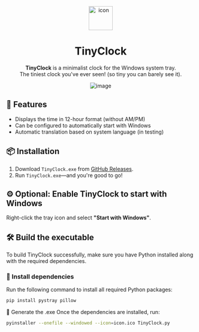 <div align="center">
  <img src="https://github.com/user-attachments/assets/8102f49b-ef73-496d-81bf-bd19ed398075" alt="icon" width="64" height="64" />
  <h1>TinyClock</h1>
  <p><strong>TinyClock</strong> is a minimalist clock for the Windows system tray.<br>
  The tiniest clock you've ever seen! (so tiny you can barely see it).</p>
  <img src="https://github.com/user-attachments/assets/7ca9fdce-f61f-4f97-b7c4-44f2de2cf599" alt="image" />
</div>

## 🚀 Features
- Displays the time in 12-hour format (without AM/PM)
- Can be configured to automatically start with Windows
- Automatic translation based on system language (in testing)

## 📦 Installation
1. Download `TinyClock.exe` from [GitHub Releases](https://github.com/Acercandr0/TinyClock/releases).
2. Run `TinyClock.exe`—and you're good to go!

## ⚙️ Optional: Enable TinyClock to start with Windows
Right-click the tray icon and select **"Start with Windows"**.

## 🛠 Build the executable
To build TinyClock successfully, make sure you have Python installed along with the required dependencies.

### 🔹 Install dependencies
Run the following command to install all required Python packages:
```bash
pip install pystray pillow
```
🔹 Generate the .exe
Once the dependencies are installed, run:
```bash
pyinstaller --onefile --windowed --icon=icon.ico TinyClock.py
